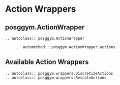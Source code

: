 # Action Wrappers

## posggym.ActionWrapper

```{eval-rst}
.. autoclass:: posggym.ActionWrapper

    ..  automethod:: posggym.ActionWrapper.actions
```

## Available Action Wrappers

```{eval-rst}
.. autoclass:: posggym.wrappers.DiscretizeActions
.. autoclass:: posggym.wrappers.RescaleActions
```
